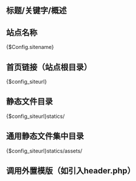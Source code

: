 ﻿## 标题/关键字/概述
<title><if condition=" isset($SEO['title']) && !empty($SEO['title']) ">{$SEO['title']}</if>{$SEO['site_title']}</title>
<meta name="keywords" content="{$SEO['keyword']}" />
<meta name="description" content="{$SEO['description']}" />

## 站点名称
{$Config.sitename}

## 首页链接（站点根目录）
{$config_siteurl}

## 静态文件目录
{$config_siteurl}statics/

## 通用静态文件集中目录
{$config_siteurl}statics/assets/

## 调用外置模版（如引入header.php）
<template file="Content/head.php"/>
<template file="Content/header.php"/>

## 获取栏目信息

### 栏目名称/地址
{:getCategory($catid,'catname')}
{:getCategory($catid,'url')}
{:getCategory($catid,'parentid')}
[参考文档](http://doc.lvyecms.com/225720)
使用示例：
```
<a href="{:getCategory(9,'url')}" target="_blank">
```
```
<content action="category" catid="getCategory($catid,'parentid')" order="listorder ASC">
```
## 调用信息

### 当前位置
```
<a href="{$config_siteurl}">首页</a> &gt;
    <navigate catid="$catid" space=" &gt; " />
```
### 列表
1. URL：{$vo.url}
2. 标题：{$vo.title|str_cut=###,15}
3. 缩略图地址：{$vo.thumb}
4. 更新时间 {$vo.updatetime|date="m-d",###}
5. 分页：{$pages}
列表分页需要在content标签中声明$page:
```
<content action="lists" catid="$catid" order="id DESC" num="4" page="$page"> 
    .. HTML ..
</content>
```
6. 摘要 {$vo.description}
//filter: |str_cut=###,15 means cut the top 15 strings.

### 内容页
1. {$title}
2. {$updatetime}
3. {$content}
4. {$pages} //分页
5. 上下页：pre next标签
6. {$username}
 <ul>
    <li>上一篇：<pre target="1" msg="已经没有了" /> </li>
    <li>下一篇：<next target="1" msg="已经没有了" /> </li>
 </ul>

### 详情页调出图集
<volist name="gallery" id="vo">
    <img src="{$vo.url}" title="{$vo.alt}">
</volist>

### 一二级栏目循环
<content action="category" catid="0"  order="listorder ASC" >
    <volist name="data" id="vo">
        <if condition=" $vo['child'] ">
            <li  class="<if condition="in_array($catid,explode(',',$vo['arrchildid']))">active</if>"><a href="{$vo.url}" title="{$vo.description}">{$vo.catname}</a> <!--调出一级栏目-->
                <ul style="display: none; z-index:899">
                    <content action="category" catid="$vo['catid']"  order="listorder ASC" >
                        <volist name="data" id="r">
                            <li <if condition=" $i%2 == 0 "> class="noborder"</if>><a href="{$r.url}" class="stmenu" title="{$r.catname}">{$r.catname}</a></li> <!--调出二级栏目-->
                        </volist>
                    </content>
                </ul>
            </li>
        <else />
            <!--当没有二级目录时的操作-->
            <!--{$vo.catname}-->
            <!--<li>
            <a href="{$vo.url}" title="{$vo.description}">{$vo.catname}</a>
            </li> -->
        </if>
    </volist>
</content>
栏目缩略图：{$vo.image}

### 列表循环
```
<content action="lists" catid="$catid" order="id DESC" num="10" moreinfo="1">
    <volist name="data" id="vo">

<a href="{$vo.url}" target='_blank'><img src="{$vo.thumb}" alt='{$vo.description}' width='319' height='195' />{$vo.title|str_cut=###,12}</a>

    </volist>
</content>
```
列表的第一条特殊处理：
```
<if condition=" $i == 1 ">
//第一条的处理方式
<else />
//非第一条的处理方式
</if>
```

## FAQ
1. 网站迁移、更换域名、移动目录相关问题
    1. 更换域名目录的步骤参考官方文档 [网站迁移/域名更换](http://doc.lvyecms.com/225623)
    2. 上传到服务器，移动目录后打开来出现一片空白或错误页？
    尝试删除#runtime目录，然后尝试登录 admin.php 清除相关缓存
    3. 网站位置迁移后，栏目列表、文字列表的URL没有更新？
    尝试刷新栏目URL列表 => 登录后台 -> 栏目列表 -> 更新栏目缓存 
    批量文章URL => 登录后台 -> 发布管理 -> 批量更新URL


    
<get table="category" catid="$catid" num="1">
<volist name="data" id="vo">
<if condition="$vo.parentideq 0">
                  {$vo.catname}
<else/>
<get table="category" catid="$vo['parentid']" num="1">
<volist name="data" id="vo1">
<if condition="$vo1.parentid eq 0">
                        {$vo1.catname}
<else/>
<get table="category" catid="$vo1['parentid']" num="1">
<volist name="data" id="vo2">
<if condition="$vo2.parentid eq 0">
                              {$vo2.catname}
</if>
</volist>
</get>
</if>
</volist>
</get>
</if>
</volist>
</get>


<content action="category" catid="getCategory($catid,'parentid')"  order="listorder ASC" >
<volist name="data" id="vo">
<li <if condition=" $catideq $vo['catid'] "> class='subhover'</if>><a href='{$vo.url}'   title="{$vo.catname}">{$vo.catname}</a></li>
</volist>
</content>
